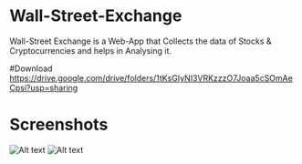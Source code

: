 # Wall-Street-Exchange
Wall-Street Exchange is a Web-App that Collects the data of Stocks & Cryptocurrencies and helps in Analysing it.

#Download
https://drive.google.com/drive/folders/1tKsGIyNI3VRKzzzO7Joaa5cSOmAeCpsi?usp=sharing

# Screenshots
![Alt text](https://github.com/karansuneja111/Project-Wall-Street-Exchange/blob/main/Screenshots/2.png?raw=true!)
![Alt text](https://github.com/karansuneja111/Project-Wall-Street-Exchange/blob/main/Screenshots/1.png?raw=true!)

